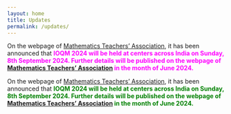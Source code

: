 ```yaml
---
layout: home
title: Updates
permalink: /updates/
---
```


On the webpage of [Mathematics Teachers’ Association](https://www.mtai.org.in/), it has been announced that <span style="color: fuchsia"> **IOQM 2024 will be held at centers across India on Sunday, 8th September 2024. Further details will be published on the webpage of [Mathematics Teachers’ Association](https://www.mtai.org.in/) in the month of June 2024.**</span>

On the webpage of [Mathematics Teachers’ Association](https://www.mtai.org.in/), it has been announced that <span style="color: green"> **IOQM 2024 will be held at centers across India on Sunday, 8th September 2024. Further details will be published on the webpage of [Mathematics Teachers’ Association](https://www.mtai.org.in/) in the month of June 2024.**</span>

<!--
{% include image.html url="/_images/pp/Bishop1.jpg" width=175 align="right" %}
{% include image.html url="/_images/pp/Bishop2.jpg" width=175 align="left" %}
-->
